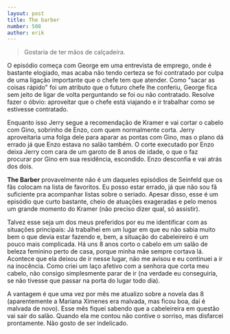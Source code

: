```yaml
---
layout: post
title: The barber
number: 508
author: erik
---
```


> Gostaria de ter mãos de calçadeira.

O episódio começa com George em uma entrevista de emprego, onde é bastante elogiado, mas acaba não tendo certeza se foi contratado por culpa de uma ligação importante que o chefe tem que atender. Como "sacar as coisas rápido" foi um atributo que o futuro chefe lhe conferiu, George fica sem jeito de ligar de volta perguntando se foi ou não contratado. Resolve fazer o óbvio: aproveitar que o chefe está viajando e ir trabalhar como se estivesse contratado.

Enquanto isso Jerry segue a recomendação de Kramer e vai cortar o cabelo com Gino, sobrinho de Enzo, com quem normalmente corta. Jerry aproveitaria uma folga dele para aparar as pontas com Gino, mas o plano dá errado já que Enzo estava no salão também. O corte executado por Enzo deixa Jerry com cara de um garoto de 8 anos de idade, o que o faz procurar por Gino em sua residência, escondido. Enzo desconfia e vai atrás dos dois.

**The Barber** provavelmente não é um daqueles episódios de Seinfeld que os fãs colocam na lista de favoritos. Eu posso estar errado, já que não sou fã suficiente pra acompanhar listas sobre o seriado. Apesar disso, esse é um episódio que curto bastante, cheio de atuações exageradas e pelo menos um grande momento do Kramer (não preciso dizer qual, só assistir).

Talvez esse seja um dos meus preferidos por eu me identificar com as situações principais: Já trabalhei em um lugar em que eu não sabia muito bem o que devia estar fazendo e, bem, a situação do cabeleireiro é um pouco mais complicada. Há uns 8 anos corto o cabelo em um salão de beleza feminino perto de casa, porque minha mãe sempre cortava lá. Acontece que ela deixou de ir nesse lugar, não me avisou e eu continuei a ir na inocência. Como criei um laço afetivo com a senhora que corta meu cabelo, não consigo simplesmente parar de ir (na verdade eu conseguiria, se não tivesse que passar na porta do lugar todo dia).

A vantagem é que uma vez por mês me atualizo sobre a novela das 8 (aparentemente a Mariana Ximenes era malvada, mas ficou boa, daí é malvada de novo). Esse mês fiquei sabendo que a cabeleireira em questão vai sair do salão. Quando ela me contou não contive o sorriso, mas disfarcei prontamente. Não gosto de ser indelicado.